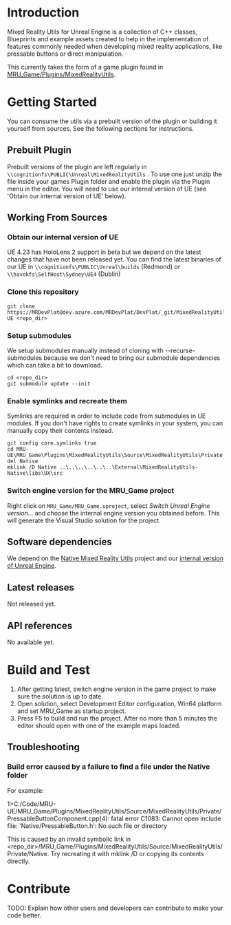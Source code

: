 # Introduction 

Mixed Reality Utils for Unreal Engine is a collection of C++ classes, Blueprints and example assets created to help in the implementation of features commonly needed when developing mixed reality applications, like pressable buttons or direct manipulation.

This currently takes the form of a game plugin found in [MRU_Game/Plugins/MixedRealityUtils](https://dev.azure.com/MRDevPlat/DevPlat/_git/MixedRealityUtils-UE?path=%2FMRU_Game%2FPlugins%2FMixedRealityUtils&version=GBmaster).

# Getting Started

You can consume the utils via a prebuilt version of the plugin or building it yourself from sources. See the following sections for instructions.

## Prebuilt Plugin

Prebuilt versions of the plugin are left regularly in ` \\cognitionfs\PUBLIC\Unreal\MixedRealityUtils` . 
To use one just unzip the file inside your games Plugin folder and enable the plugin via the Plugin menu in the editor. 
You will need to use our internal version of UE (see 'Obtain our internal version of UE' below).

## Working From Sources

### Obtain our internal version of UE

UE 4.23 has HoloLens 2 support in beta but we depend on the latest changes that have not been released yet. You can find the latest binaries of our UE in  `\\cognitionfs\PUBLIC\Unreal\builds` (Redmond) or `\\havokfs\SelfHost\Sydney\UE4` (Dublin)

### Clone this repository

```
git clone https://MRDevPlat@dev.azure.com/MRDevPlat/DevPlat/_git/MixedRealityUtils-UE <repo_dir>
```

### Setup submodules

We setup submodules manually instead of cloning with --recurse-submodules because we don't need to bring our submodule dependencies which can take a bit to download.

```
cd <repo_dir>
git submodule update --init
```

### Enable symlinks and recreate them

Symlinks are required in order to include code from submodules in UE modules. If you don't have rights to create symlinks in your system, you can manually copy their contents instead.

```
git config core.symlinks true
cd MRU-UE\MRU_Game\Plugins\MixedRealityUtils\Source\MixedRealityUtils\Private
del Native
mklink /D Native ..\..\..\..\..\..\External\MixedRealityUtils-Native\libs\UX\src
```

### Switch engine version for the MRU_Game project

Right click on `MRU_Game/MRU_Game.uproject`, select _Switch Unreal Engine version..._ and choose the internal engine version you obtained before. This will generate the Visual Studio solution for the project.
		
		
## Software dependencies

We depend on the [Native Mixed Reality Utils](https://dev.azure.com/MRDevPlat/DevPlat/_git/MixedRealityUtils-Native) project and our [internal version of Unreal Engine](https://microsoft.visualstudio.com/Analog/_git/analog.internal.unrealengine?path=%2F&version=GB423_release).

## Latest releases

Not released yet.

## API references

No available yet.

# Build and Test

1. After getting latest, switch engine version in the game project to make sure the solution is up to date.
2. Open solution, select Development Editor configuration, Win64 platform and set MRU_Game as startup project.
3. Press F5 to build and run the project. After no more than 5 minutes the editor should open with one of the example maps loaded.

## Troubleshooting

### Build error caused by a failure to find a file under the Native folder

For example: 

1>C:/Code/MRU-UE/MRU_Game/Plugins/MixedRealityUtils/Source/MixedRealityUtils/Private/PressableButtonComponent.cpp(4): fatal error C1083: Cannot open include file: 'Native/PressableButton.h': No such file or directory

This is caused by an invalid symbolic link in <repo_dir>/MRU_Game/Plugins/MixedRealityUtils/Source/MixedRealityUtils/Private/Native. Try recreating it with mklink /D or copying its contents directly.

# Contribute

TODO: Explain how other users and developers can contribute to make your code better. 